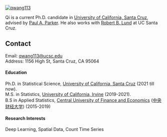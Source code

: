 [![qwang113](https://img.shields.io/badge/qwang113-github-blue?logo=github)](https://github.com/qwang113)

Qi is a current Ph.D. candidate in [University of California, Santa Cruz](https://www.ucsc.edu/), advised by [Paul A. Parker](https://www.paparkerstat.com/). He also works with [Robert B. Lund](https://engineering.ucsc.edu/voices/robert-lund-faculty/) at UC Santa Cruz.

## Contact
Email: qwang113@ucsc.edu\
Address: 1156 High St, Santa Cruz, CA 95064

#### Education
Ph.D. in Statistical Science, [University of California, Santa Cruz](https://www.ucsc.edu/) (2021 till now).\
M.S. in Statistics, [University of California, Irvine](https://uci.edu/) (2019-2021). \
B.S in Applied Statistics, [Central University of Finance and Economics](https://en.cufe.edu.cn/) ([中央财经大学](https://www.cufe.edu.cn/)) (2015-2019)

#### Research Interests
Deep Learning, Spatial Data, Count Time Series

